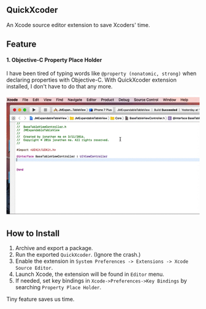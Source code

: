 ## QuickXcoder
An Xcode source editor extension to save Xcoders' time.

## Feature

#### 1. Objective-C Property Place Holder

I have been tired of typing words like ```@property (nonatomic, strong)``` when declaring properties with Objective-C. With QuickXcoder extension installed, I don't have to do that any more.

![image](add_property.gif)

## How to Install
1. Archive and export a package.
2. Run the exported ```QuickXcoder```. (Ignore the crash.)
3. Enable the extension in ```System Preferences -> Extensions -> Xcode Source Editor```.
4. Launch Xcode, the extension will be found in ```Editor``` menu.
5. If needed, set key bindings in ```Xcode->Preferences->Key Bindings``` by searching ```Property Place Holder```.

Tiny feature saves us time.


